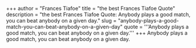 +++
author = "Frances Tiafoe"
title = "the best Frances Tiafoe Quote"
description = "the best Frances Tiafoe Quote: Anybody plays a good match, you can beat anybody on a given day."
slug = "anybody-plays-a-good-match-you-can-beat-anybody-on-a-given-day"
quote = '''Anybody plays a good match, you can beat anybody on a given day.'''
+++
Anybody plays a good match, you can beat anybody on a given day.
